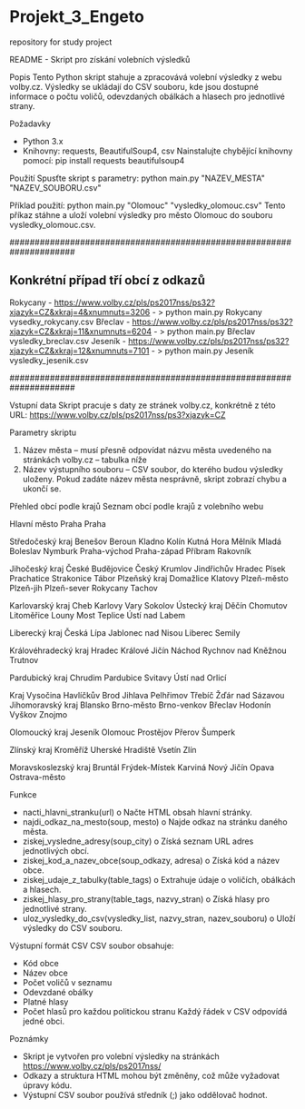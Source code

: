 # Projekt_3_Engeto
repository for study project

README - Skript pro získání volebních výsledků

Popis
Tento Python skript stahuje a zpracovává volební výsledky z webu volby.cz. Výsledky se ukládají do CSV souboru, kde jsou dostupné informace o počtu voličů, odevzdaných obálkách a hlasech pro jednotlivé strany.

Požadavky
* Python 3.x
* Knihovny: requests, BeautifulSoup4, csv
Nainstalujte chybějící knihovny pomocí:
pip install requests beautifulsoup4

Použití
Spusťte skript s parametry:
python main.py "NAZEV_MESTA" "NAZEV_SOUBORU.csv"

Příklad použití:
python main.py "Olomouc" "vysledky_olomouc.csv"
Tento příkaz stáhne a uloží volební výsledky pro město Olomouc do souboru vysledky_olomouc.csv.

#####################################################################

Konkrétní případ tří obcí z odkazů
----------------------------------
Rokycany - https://www.volby.cz/pls/ps2017nss/ps32?xjazyk=CZ&xkraj=4&xnumnuts=3206 - > python main.py Rokycany vysedky_rokycany.csv
Břeclav - https://www.volby.cz/pls/ps2017nss/ps32?xjazyk=CZ&xkraj=11&xnumnuts=6204 - > python main.py Břeclav vysledky_breclav.csv
Jeseník - https://www.volby.cz/pls/ps2017nss/ps32?xjazyk=CZ&xkraj=12&xnumnuts=7101 - > python main.py Jeseník vysledky_jesenik.csv

#####################################################################



Vstupní data
Skript pracuje s daty ze stránek volby.cz, konkrétně z této URL:
https://www.volby.cz/pls/ps2017nss/ps3?xjazyk=CZ

Parametry skriptu
1. Název města – musí přesně odpovídat názvu města uvedeného na stránkách volby.cz – tabulka níže
2. Název výstupního souboru – CSV soubor, do kterého budou výsledky uloženy.
Pokud zadáte název města nesprávně, skript zobrazí chybu a ukončí se.

Přehled obcí podle krajů 
Seznam obcí podle krajů z volebního webu

Hlavní město Praha
Praha

Středočeský kraj
Benešov
Beroun
Kladno
Kolín
Kutná Hora
Mělník
Mladá Boleslav
Nymburk
Praha-východ
Praha-západ
Příbram
Rakovník

Jihočeský kraj
České Budějovice
Český Krumlov
Jindřichův Hradec
Písek
Prachatice
Strakonice
Tábor
Plzeňský kraj
Domažlice
Klatovy
Plzeň-město
Plzeň-jih
Plzeň-sever
Rokycany
Tachov

Karlovarský kraj
Cheb
Karlovy Vary
Sokolov
Ústecký kraj
Děčín
Chomutov
Litoměřice
Louny
Most
Teplice
Ústí nad Labem

Liberecký kraj
Česká Lípa
Jablonec nad Nisou
Liberec
Semily

Královéhradecký kraj
Hradec Králové
Jičín
Náchod
Rychnov nad Kněžnou
Trutnov

Pardubický kraj
Chrudim
Pardubice
Svitavy
Ústí nad Orlicí

Kraj Vysočina
Havlíčkův Brod
Jihlava
Pelhřimov
Třebíč
Žďár nad Sázavou
Jihomoravský kraj
Blansko
Brno-město
Brno-venkov
Břeclav
Hodonín
Vyškov
Znojmo

Olomoucký kraj
Jeseník
Olomouc
Prostějov
Přerov
Šumperk

Zlínský kraj
Kroměříž
Uherské Hradiště
Vsetín
Zlín

Moravskoslezský kraj
Bruntál
Frýdek-Místek
Karviná
Nový Jičín
Opava
Ostrava-město

Funkce

* nacti_hlavni_stranku(url)
o Načte HTML obsah hlavní stránky.
* najdi_odkaz_na_mesto(soup, mesto)
o Najde odkaz na stránku daného města.
* ziskej_vysledne_adresy(soup_city)
o Získá seznam URL adres jednotlivých obcí.
* ziskej_kod_a_nazev_obce(soup_odkazy, adresa)
o Získá kód a název obce.
* ziskej_udaje_z_tabulky(table_tags)
o Extrahuje údaje o voličích, obálkách a hlasech.
* ziskej_hlasy_pro_strany(table_tags, nazvy_stran)
o Získá hlasy pro jednotlivé strany.
* uloz_vysledky_do_csv(vysledky_list, nazvy_stran, nazev_souboru)
o Uloží výsledky do CSV souboru.

Výstupní formát CSV
CSV soubor obsahuje:
* Kód obce
* Název obce
* Počet voličů v seznamu
* Odevzdané obálky
* Platné hlasy
* Počet hlasů pro každou politickou stranu
Každý řádek v CSV odpovídá jedné obci.

Poznámky
* Skript je vytvořen pro volební výsledky na stránkách https://www.volby.cz/pls/ps2017nss/
* Odkazy a struktura HTML mohou být změněny, což může vyžadovat úpravy kódu.
* Výstupní CSV soubor používá středník (;) jako oddělovač hodnot.


